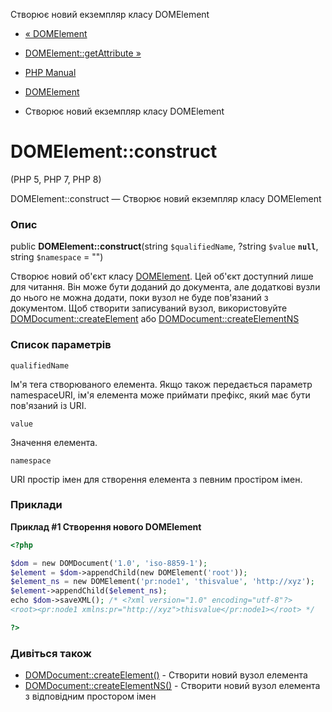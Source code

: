 Створює новий екземпляр класу DOMElement

-   [« DOMElement](class.domelement.md)
    
-   [DOMElement::getAttribute »](domelement.getattribute.md)
    
-   [PHP Manual](index.md)
    
-   [DOMElement](class.domelement.md)
    
-   Створює новий екземпляр класу DOMElement
    

# DOMElement::construct

(PHP 5, PHP 7, PHP 8)

DOMElement::construct — Створює новий екземпляр класу DOMElement

### Опис

public **DOMElement::construct**(string `$qualifiedName`, ?string `$value` **`null`**, string `$namespace` = "")

Створює новий об'єкт класу [DOMElement](class.domelement.md). Цей об'єкт доступний лише для читання. Він може бути доданий до документа, але додаткові вузли до нього не можна додати, поки вузол не буде пов'язаний з документом. Щоб створити записуваний вузол, використовуйте [DOMDocument::createElement](domdocument.createelement.md) або [DOMDocument::createElementNS](domdocument.createelementns.md)

### Список параметрів

`qualifiedName`

Ім'я тега створюваного елемента. Якщо також передається параметр namespaceURI, ім'я елемента може приймати префікс, який має бути пов'язаний із URI.

`value`

Значення елемента.

`namespace`

URI простір імен для створення елемента з певним простіром імен.

### Приклади

**Приклад #1 Створення нового DOMElement**

```php
<?php

$dom = new DOMDocument('1.0', 'iso-8859-1');
$element = $dom->appendChild(new DOMElement('root'));
$element_ns = new DOMElement('pr:node1', 'thisvalue', 'http://xyz');
$element->appendChild($element_ns);
echo $dom->saveXML(); /* <?xml version="1.0" encoding="utf-8"?>
<root><pr:node1 xmlns:pr="http://xyz">thisvalue</pr:node1></root> */

?>
```

### Дивіться також

-   [DOMDocument::createElement()](domdocument.createelement.md) - Створити новий вузол елемента
-   [DOMDocument::createElementNS()](domdocument.createelementns.md) - Створити новий вузол елемента з відповідним простором імен